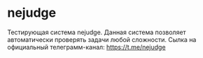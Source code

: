 # nejudge
Тестирующая система nejudge. Данная система позволяет автоматически проверять задачи любой сложности. Сылка на официальный телеграмм-канал: https://t.me/nejudge
